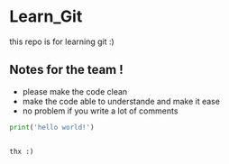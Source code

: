 # Learn_Git
this repo is for learning git :) 


## Notes for the team !
- please make the code clean
- make the code able to understande and make it ease 
- no problem if you write a lot of comments 


```python
print('hello world!')


thx :) 
